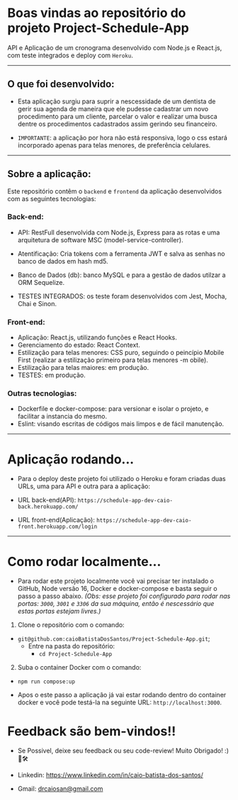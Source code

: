 # Boas vindas ao repositório do projeto Project-Schedule-App

API e Aplicação de um cronograma desenvolvido com Node.js e React.js, com teste integrados e deploy com `Heroku`.

---

## O que foi desenvolvido:

  - Esta aplicação surgiu para suprir a nescessidade de um dentista de gerir sua agenda de maneira que ele pudesse cadastrar um novo procedimento para um cliente, parcelar o valor e realizar uma busca dentre os procedimentos cadastrados assim gerindo seu financeiro.

  - `IMPORTANTE`: a aplicação por hora não está responsiva, logo o css estará incorporado apenas para telas menores, de preferência celulares.

---

## Sobre a aplicação:

Este repositório contêm o `backend` e `frontend` da aplicação desenvolvidos com as seguintes tecnologias:

### Back-end:

  - API: RestFull desenvolvida com Node.js, Express para as rotas e uma arquitetura de software MSC (model-service-controller).

  - Atentificação: Cria tokens com a ferramenta JWT e salva as senhas no banco de dados em hash md5.

  - Banco de Dados (db): banco MySQL e para a gestão de dados utilzar a ORM Sequelize.

  - TESTES INTEGRADOS: os teste foram desenvolvidos com Jest, Mocha, Chai e Sinon.

### Front-end:

  - Aplicação: React.js, utilizando funções e React Hooks.
  - Gerenciamento do estado: React Context.
  - Estilização para telas menores: CSS puro, seguindo o peincípio Mobile First (realizar a estilização primeiro para telas menores -m obile).
  - Estilização para telas maiores: em produção.
  - TESTES: em produção.

### Outras tecnologias:

  - Dockerfile e docker-compose: para versionar e isolar o projeto, e facilitar a instancia do mesmo.
  - Eslint: visando escritas de códigos mais limpos e de fácil manutenção.

---

# Aplicação rodando...

  - Para o deploy deste projeto foi utilizado o Heroku e foram criadas duas URLs, uma para API e outra para a aplicação:

  - URL back-end(API): `https://schedule-app-dev-caio-back.herokuapp.com/`
  - URL front-end(Aplicação): `https://schedule-app-dev-caio-front.herokuapp.com/login`

---

# Como rodar localmente...

- Para rodar este projeto localmente você vai precisar ter instalado o GitHub, Node versão 16, Docker e docker-compose e basta seguir o passo a passo abaixo. <i>(Obs: esse projeto foi configurado para rodar nas portas: `3000`, `3001` e `3306` da sua máquina, então é nescessário que estas portas estejam livres.)</i>

1. Clone o repositório com o comando:
  - `git@github.com:caioBatistaDosSantos/Project-Schedule-App.git`;
    - Entre na pasta do repositório:
      - `cd Project-Schedule-App`
2. Suba o container Docker com o comando:
  - `npm run compose:up`

- Apos o este passo a aplicação já vai estar rodando dentro do container docker e você pode testá-la na seguinte URL: `http://localhost:3000`.

# Feedback são bem-vindos!!

- Se Possivel, deixe seu feedback ou seu code-review! Muito Obrigado! :)🤝🛠

- Linkedin: https://www.linkedin.com/in/caio-batista-dos-santos/
- Gmail: drcaiosan@gmail.com